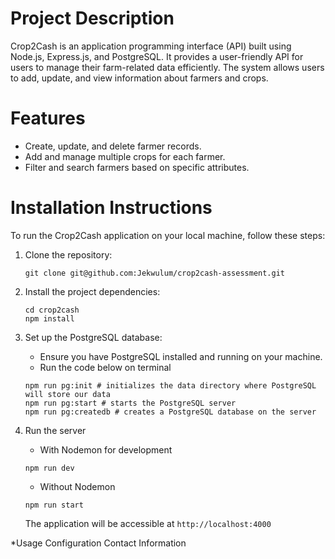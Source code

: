 # Project Description
Crop2Cash is an application programming interface (API) built using Node.js, Express.js, and PostgreSQL. It provides a user-friendly API for users to manage their farm-related data efficiently. The system allows users to add, update, and view information about farmers and crops.

# Features
- Create, update, and delete farmer records.
- Add and manage multiple crops for each farmer.
- Filter and search farmers based on specific attributes.

# Installation Instructions
To run the Crop2Cash application on your local machine, follow these steps:

1. Clone the repository: 
   ```shell
   git clone git@github.com:Jekwulum/crop2cash-assessment.git
   ```
2. Install the project dependencies:
   ```shell
   cd crop2cash
   npm install
   ```
3. Set up the PostgreSQL database:
   - Ensure you have PostgreSQL installed and running on your machine.
   - Run the code below on terminal
    ```shell
    npm run pg:init # initializes the data directory where PostgreSQL will store our data
    npm run pg:start # starts the PostgreSQL server
    npm run pg:createdb # creates a PostgreSQL database on the server
    ```
4. Run the server
   - With Nodemon for development
   ```shell
   npm run dev
   ```

   - Without Nodemon
   ```shell
   npm run start
   ```

   The application will be accessible at `http://localhost:4000`


*Usage
Configuration
Contact Information